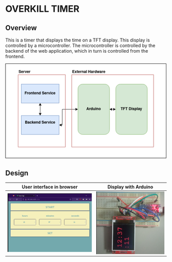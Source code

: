 # OVERKILL TIMER

## Overview

This is a timer that displays the time on a TFT display.
This display is controlled by a microcontroller.
The microcontroller is controlled by the backend of the
web application, which in turn is controlled from the frontend.

<p align="center">
    <img src="imgs/timer.png">
</p>

## Design

| User interface in browser | Display with Arduino  |
|:-------------------------:|:---------------------:|
|     ![](imgs/ui.png)      | ![](imgs/arduino.png) |
